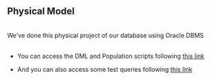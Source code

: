 ## Physical Model

<br>
We've done this physical project of our database using Oracle DBMS
<br><br>

- You can access the DML and Population scripts following [this link](https://livesql.oracle.com/apex/livesql/s/j5vsk2ls1d9f2h3zvak0eivl)

- And you can also access some test queries following [this link](https://livesql.oracle.com/apex/livesql/s/k4lxfdly17gywhv7m3rvrdi6)
